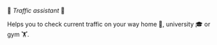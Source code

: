 🚗 *Traffic assistant* 🚗

Helps you to check current traffic on your way home 🏡, university 🎓 or gym 🏋.
